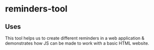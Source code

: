 # reminders-tool
## Uses
This tool helps us to create different reminders in a web application & demonstrates how JS can be made to work with a basic HTML website.